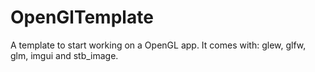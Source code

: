 # OpenGlTemplate
A template to start working on a OpenGL app. It comes with: glew, glfw, glm, imgui and stb_image.
